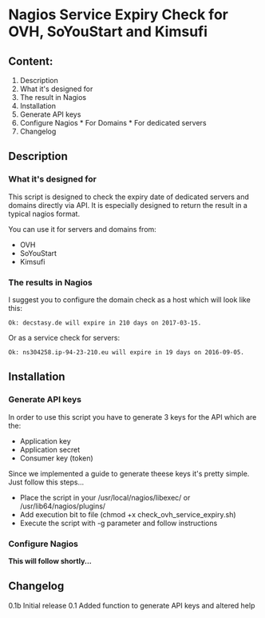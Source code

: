 # Nagios Service Expiry Check for OVH, SoYouStart and Kimsufi 

## Content:
1. Description
  1. What it's designed for
  2. The result in Nagios
2. Installation
  1. Generate API keys
  2. Configure Nagios
    * For Domains
    * For dedicated servers
3. Changelog

## Description
### What it's designed for
This script is designed to check the expiry date of dedicated servers and domains directly via API. It is especially designed to return the result in a typical nagios format.

You can use it for servers and domains from:
* OVH
* SoYouStart
* Kimsufi

### The results in Nagios
I suggest you to configure the domain check as a host which will look like this:
```
Ok: decstasy.de will expire in 210 days on 2017-03-15.
```
Or as a service check for servers:
```
Ok: ns304258.ip-94-23-210.eu will expire in 19 days on 2016-09-05.
```

## Installation
### Generate API keys
In order to use this script you have to generate 3 keys for the API which are the:
* Application key
* Application secret
* Consumer key (token)

Since we implemented a guide to generate theese keys it's pretty simple. Just follow this steps...
* Place the script in your /usr/local/nagios/libexec/ or /usr/lib64/nagios/plugins/
* Add execution bit to file (chmod +x check_ovh_service_expiry.sh)
* Execute the script with -g parameter and follow instructions

### Configure Nagios
**This will follow shortly...**

## Changelog
0.1b  Initial release
0.1 	Added function to generate API keys and altered help
